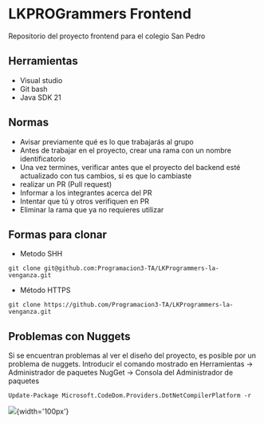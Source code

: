 # LKPROGrammers Frontend
Repositorio del proyecto frontend para el colegio San Pedro

## Herramientas 
* Visual studio
* Git bash
* Java SDK 21

## Normas
* Avisar previamente qué es lo que trabajarás al grupo
* Antes de trabajar en el proyecto, crear una rama con un nombre identificatorio
* Una vez termines, verificar antes que el proyecto del backend esté actualizado con tus cambios, si es que lo cambiaste 
* realizar un PR (Pull request)
* Informar a los integrantes acerca del PR
* Intentar que tú y otros verifiquen en PR
* Eliminar la rama que ya no requieres utilizar

## Formas para clonar
* Metodo SHH
```
git clone git@github.com:Programacion3-TA/LKProgrammers-la-venganza.git
```
* Método HTTPS
```
git clone https://github.com/Programacion3-TA/LKProgrammers-la-venganza.git
```



## Problemas con Nuggets
Si se encuentran problemas al ver el diseño del proyecto, es posible por un problema de nuggets.
Introducir el comando mostrado en  Herramientas -> Administrador de paquetes NugGet -> Consola del Administrador de paquetes
```
Update-Package Microsoft.CodeDom.Providers.DotNetCompilerPlatform -r
```
![](https://i.pinimg.com/1200x/fe/f1/84/fef184fba21b4ee7e29d8ee6bdd3b1bf.jpg){width='100px'}

